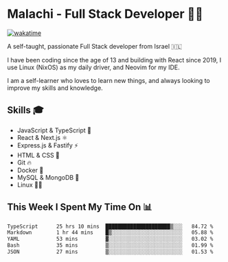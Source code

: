 # Malachi - Full Stack Developer 🚀🔥
[![wakatime](https://wakatime.com/badge/user/112ec769-e669-4b78-a46f-cf4343930741.svg)](https://wakatime.com/@112ec769-e669-4b78-a46f-cf4343930741)

A self-taught, passionate Full Stack developer from Israel 🇮🇱

I have been coding since the age of 13 and building with React since 2019, I use Linux (NixOS) as my daily driver, and Neovim for my IDE.

I am a self-learner who loves to learn new things, and always looking to improve my skills and knowledge.

## Skills 🎓
- JavaScript & TypeScript 💎
- React & Next.js ⚛️
- Express.js & Fastify ⚡️
- HTML & CSS 🎨
- Git 🔥
- Docker 🐳
- MySQL & MongoDB 💾
- Linux 👨‍💻

## This Week I Spent My Time On 📊
<!--START_SECTION:waka-->

```txt
TypeScript      25 hrs 10 mins  █████████████████████▒░░░   84.72 %
Markdown        1 hr 44 mins    █▒░░░░░░░░░░░░░░░░░░░░░░░   05.88 %
YAML            53 mins         ▓░░░░░░░░░░░░░░░░░░░░░░░░   03.02 %
Bash            35 mins         ▒░░░░░░░░░░░░░░░░░░░░░░░░   01.99 %
JSON            27 mins         ▒░░░░░░░░░░░░░░░░░░░░░░░░   01.53 %
```

<!--END_SECTION:waka-->
